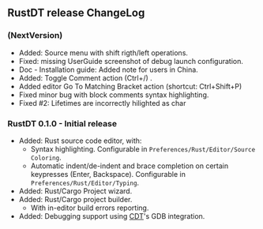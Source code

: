 ## RustDT release ChangeLog

### (NextVersion)
 * Added: Source menu with shift rigth/left operations.
 * Fixed: missing UserGuide screenshot of debug launch configuration.
 * Doc - Installation guide: Added note for users in China.
 * Added: Toggle Comment action (Ctrl+/) .
 * Added editor Go To Matching Bracket action (shortcut: Ctrl+Shift+P)
 * Fixed minor bug with block comments syntax highlighting.
 * Fixed #2: Lifetimes are incorrectly hilighted as char

### RustDT 0.1.0 - Initial release 
 * Added: Rust source code editor, with:
   * Syntax highlighting. Configurable in `Preferences/Rust/Editor/Source Coloring`. 
   * Automatic indent/de-indent and brace completion on certain keypresses (Enter, Backspace). Configurable in `Preferences/Rust/Editor/Typing`.
 * Added: Rust/Cargo Project wizard.
 * Added: Rust/Cargo project builder.
   * With in-editor build errors reporting.
 * Added: Debugging support using [CDT](https://eclipse.org/cdt/)'s GDB integration. 
 
